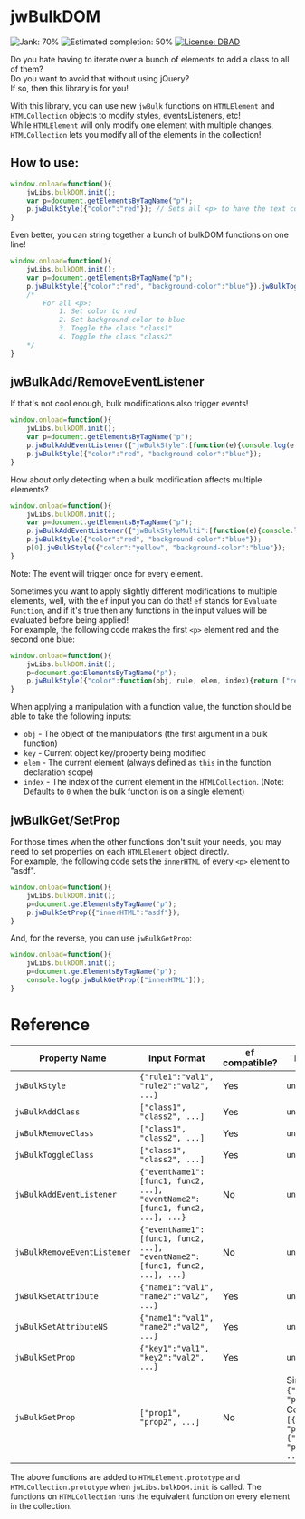 # jwBulkDOM

![Jank: 70%](https://img.shields.io/badge/Jank-70%25-orange.svg) ![Estimated completion: 50%](https://img.shields.io/badge/Estimated%20completion-50%25-ece000.svg) [![License: DBAD](https://img.shields.io/badge/License-DBAD-green.svg)](#License)

Do you hate having to iterate over a bunch of elements to add a class to all of them?\
Do you want to avoid that without using jQuery?\
If so, then this library is for you!

With this library, you can use new `jwBulk` functions on `HTMLElement` and `HTMLCollection` objects to modify styles, eventsListeners, etc!\
While `HTMLElement` will only modify one element with multiple changes, `HTMLCollection` lets you modify all of the elements in the collection!

## How to use:

```JavaScript
window.onload=function(){
	jwLibs.bulkDOM.init();
	var p=document.getElementsByTagName("p");
	p.jwBulkStyle({"color":"red"}); // Sets all <p> to have the text color red.
}
```

Even better, you can string together a bunch of bulkDOM functions on one line!

```JavaScript
window.onload=function(){
	jwLibs.bulkDOM.init();
	var p=document.getElementsByTagName("p");
	p.jwBulkStyle({"color":"red", "background-color":"blue"}).jwBulkToggleClass(["class1", "class2"]);
	/*
		For all <p>:
			1. Set color to red
			2. Set background-color to blue
			3. Toggle the class "class1"
			4. Toggle the class "class2"
	*/
}
```

## jwBulkAdd/RemoveEventListener

If that's not cool enough, bulk modifications also trigger events!

```JavaScript
window.onload=function(){
	jwLibs.bulkDOM.init();
	var p=document.getElementsByTagName("p");
	p.jwBulkAddEventListener({"jwBulkStyle":[function(e){console.log(e.detail.rules)}]});
	p.jwBulkStyle({"color":"red", "background-color":"blue"});
}
```

How about only detecting when a bulk modification affects multiple elements?

```JavaScript
window.onload=function(){
	jwLibs.bulkDOM.init();
	var p=document.getElementsByTagName("p");
	p.jwBulkAddEventListener({"jwBulkStyleMulti":[function(e){console.log(e.detail.rules)}]});
	p.jwBulkStyle({"color":"red", "background-color":"blue"});
	p[0].jwBulkStyle({"color":"yellow", "background-color":"blue"});
}
```
Note: The event will trigger once for every element.

Sometimes you want to apply slightly different modifications to multiple elements, well, with the `ef` input you can do that! `ef` stands for `Evaluate Function`, and if it's true then any functions in the input values will be evaluated before being applied!\
For example, the following code makes the first `<p>` element red and the second one blue:
```JavaScript
window.onload=function(){
	jwLibs.bulkDOM.init();
	p=document.getElementsByTagName("p");
	p.jwBulkStyle({"color":function(obj, rule, elem, index){return ["red","blue"][index]}},true);
}
```
When applying a manipulation with a function value, the function should be able to take the following inputs:
* `obj` - The object of the manipulations (the first argument in a bulk function)
* `key` - Current object key/property being modified
* `elem` - The current element (always defined as `this` in the function declaration scope)
* `index` - The index of the current element in the `HTMLCollection`. (Note: Defaults to `0` when the bulk function is on a single element)

## jwBulkGet/SetProp

For those times when the other functions don't suit your needs, you may need to set properties on each `HTMLElement` object directly.\
For example, the following code sets the `innerHTML` of every `<p>` element to "asdf".
```JavaScript
window.onload=function(){
	jwLibs.bulkDOM.init();
	p=document.getElementsByTagName("p");
	p.jwBulkSetProp({"innerHTML":"asdf"});
}
```
And, for the reverse, you can use `jwBulkGetProp`:
```JavaScript
window.onload=function(){
	jwLibs.bulkDOM.init();
	p=document.getElementsByTagName("p");
	console.log(p.jwBulkGetProp(["innerHTML"]));
}
```
# Reference

| Property Name | Input Format | `ef` compatible? | Return Format 
|--|--|--|--|
| `jwBulkStyle` | `{"rule1":"val1", "rule2":"val2", ...}` | Yes | `undefined`
| `jwBulkAddClass` | `["class1", "class2", ...]` | Yes | `undefined`
| `jwBulkRemoveClass` | `["class1", "class2", ...]` | Yes | `undefined`
| `jwBulkToggleClass` | `["class1", "class2", ...]` | Yes | `undefined`
| `jwBulkAddEventListener` | `{"eventName1":[func1, func2, ...], "eventName2":[func1, func2, ...], ...}` | No | `undefined`
| `jwBulkRemoveEventListener` | `{"eventName1":[func1, func2, ...], "eventName2":[func1, func2, ...], ...}` | No | `undefined`
| `jwBulkSetAttribute` | `{"name1":"val1", "name2":"val2", ...}` | Yes | `undefined`
| `jwBulkSetAttributeNS` | `{"name1":"val1", "name2":"val2", ...}` | Yes | `undefined`
|`jwBulkSetProp` | `{"key1":"val1", "key2":"val2", ...}` | Yes | `undefined`
|`jwBulkGetProp` | `["prop1", "prop2", ...]` | No | Single: `{"prop1":"val1", "prop2":"val2"}`<br/>Collection: `[{"elem":"elem1", "props":{"prop1":"val1", "prop2":"val2", ...}}, ...]`

The above functions are added to `HTMLElement.prototype` and `HTMLCollection.prototype` when `jwLibs.bulkDOM.init` is called. The functions on `HTMLCollection` runs the equivalent function on every element in the collection.

